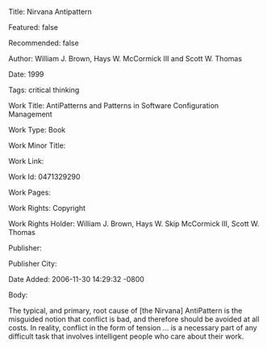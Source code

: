 Title: Nirvana Antipattern

Featured: false

Recommended: false

Author: William J. Brown, Hays W. McCormick III and Scott W. Thomas

Date: 1999

Tags: critical thinking

Work Title: AntiPatterns and Patterns in Software Configuration Management

Work Type: Book

Work Minor Title:  

Work Link: 

Work Id:  0471329290

Work Pages:  

Work Rights:  Copyright

Work Rights Holder:  William J. Brown, Hays W. Skip McCormick III, Scott W. Thomas

Publisher:  

Publisher City:  

Date Added: 2006-11-30 14:29:32 -0800

Body:

The typical, and primary, root cause of [the Nirvana] AntiPattern is the misguided notion that conflict is bad, and therefore should be avoided at all costs. In reality, conflict in the form of tension ... is a necessary part of any difficult task that involves intelligent people who care about their work.



